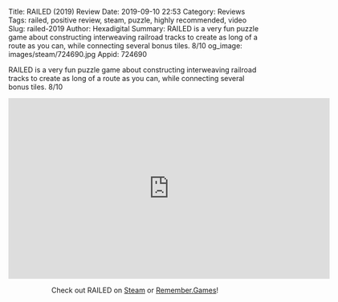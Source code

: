Title: RAILED (2019) Review
Date: 2019-09-10 22:53
Category: Reviews
Tags: railed, positive review, steam, puzzle, highly recommended, video
Slug: railed-2019
Author: Hexadigital
Summary: RAILED is a very fun puzzle game about constructing interweaving railroad tracks to create as long of a route as you can, while connecting several bonus tiles. 8/10
og_image: images/steam/724690.jpg
Appid: 724690

RAILED is a very fun puzzle game about constructing interweaving railroad tracks to create as long of a route as you can, while connecting several bonus tiles. 8/10

<center><iframe src="https://www.youtube.com/embed/FNpwtEqJDv0?feature=oembed" allow="accelerometer; autoplay; encrypted-media; gyroscope; picture-in-picture" width="640" height="360" frameborder="0"></iframe>

Check out RAILED on [Steam](https://store.steampowered.com/app/724690/?curator_clanid=34633900) or [Remember.Games](https://remember.games/game/4692/)!</center>
